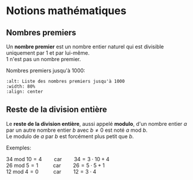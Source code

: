 <!-- Copyright 2024 Caroline Blank <caro@c-space.org> -->
<!-- SPDX-License-Identifier: CC-BY-NC-SA-4.0 -->

# Notions mathématiques

## Nombres premiers

Un **nombre premier** est un nombre entier naturel qui est divisible uniquement
par 1 et par lui-même.\
1 n'est pas un nombre premier.

Nombres premiers jusqu'à 1000:

```{figure} images/nb-premiers.png
:alt: Liste des nombres premiers jusqu'à 1000
:width: 80%
:align: center
```

## Reste de la division entière

Le **reste de la division entière**, aussi appelé **modulo**, d'un nombre entier
$a$ par un autre nombre entier $b$ avec $b \ne 0$ est noté $a \textrm{ mod } b$.\
Le modulo de $a$ par $b$ est forcément plus petit que $b$.

<!-- TODO: Trouver une meilleure méthode pour aligner verticalement. -->

Exemples:

$34 \textrm{ mod } 10 = 4 \quad \quad \textrm{car} \quad \quad 34 = 3 \cdot 10 + 4$\
$26 \textrm{ mod } 5 = 1 \quad \quad \; \: \textrm{car} \quad \quad 26 = 5 \cdot 5 + 1$\
$12 \textrm{ mod } 4 = 0 \quad \quad \; \: \textrm{car} \quad \quad 12 = 3 \cdot 4$



